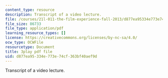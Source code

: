 ```yaml
---
content_type: resource
description: Transcript of a video lecture.
file: /courses/21l-011-the-film-experience-fall-2013/d877ea95334e773e74cf363bf40aef9d_flAwb1TmOkQ.pdf
file_size: 86733
file_type: application/pdf
learning_resource_types: []
license: https://creativecommons.org/licenses/by-nc-sa/4.0/
ocw_type: OCWFile
resourcetype: Document
title: 3play pdf file
uid: d877ea95-334e-773e-74cf-363bf40aef9d
---
```

Transcript of a video lecture.